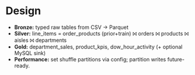 # Design
- **Bronze:** typed raw tables from CSV → Parquet
- **Silver:** line_items = order_products (prior+train) ⨝ orders ⨝ products ⨝ aisles ⨝ departments
- **Gold:** department_sales, product_kpis, dow_hour_activity (+ optional MySQL sink)
- **Performance:** set shuffle partitions via config; partition writes future-ready.
